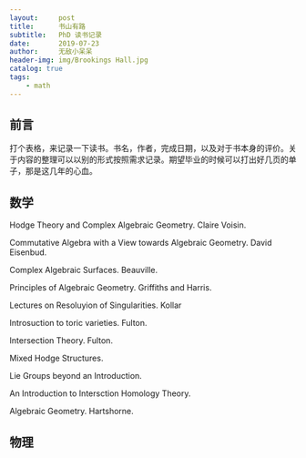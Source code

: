 ```yaml
---
layout:     post
title:      书山有路
subtitle:   PhD 读书记录
date:       2019-07-23
author:     无敌小呆呆
header-img: img/Brookings Hall.jpg
catalog: true
tags:
    - math
---
```


## 前言
打个表格，来记录一下读书。书名，作者，完成日期，以及对于书本身的评价。关于内容的整理可以以别的形式按照需求记录。期望毕业的时候可以打出好几页的单子，那是这几年的心血。

## 数学

Hodge Theory and Complex Algebraic Geometry. Claire Voisin.

Commutative Algebra with a View towards Algebraic Geometry. David Eisenbud.

Complex Algebraic Surfaces. Beauville.

Principles of Algebraic Geometry. Griffiths and Harris.

Lectures on Resoluyion of Singularities. Kollar

Introsuction to toric varieties. Fulton.

Intersection Theory. Fulton.

Mixed Hodge Structures.

Lie Groups beyond an Introduction.

An Introduction to Intersction Homology Theory.

Algebraic Geometry. Hartshorne.

## 物理
